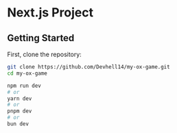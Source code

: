 # Next.js Project

## Getting Started

First, clone the repository:

```bash
git clone https://github.com/Devhell14/my-ox-game.git
cd my-ox-game

npm run dev
# or
yarn dev
# or
pnpm dev
# or
bun dev